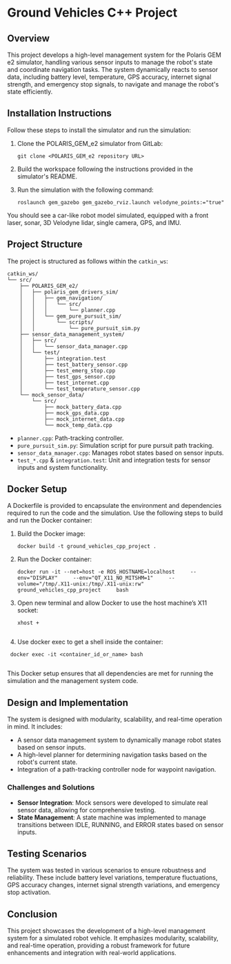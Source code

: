 # Ground Vehicles C++ Project

## Overview

This project develops a high-level management system for the Polaris GEM e2 simulator, handling various sensor inputs to manage the robot's state and coordinate navigation tasks. The system dynamically reacts to sensor data, including battery level, temperature, GPS accuracy, internet signal strength, and emergency stop signals, to navigate and manage the robot's state efficiently.

## Installation Instructions

Follow these steps to install the simulator and run the simulation:

1. Clone the POLARIS_GEM_e2 simulator from GitLab:

   ```
   git clone <POLARIS_GEM_e2 repository URL>
   ```

2. Build the workspace following the instructions provided in the simulator's README.

3. Run the simulation with the following command:

   ```
   roslaunch gem_gazebo gem_gazebo_rviz.launch velodyne_points:="true"
   ```

You should see a car-like robot model simulated, equipped with a front laser, sonar, 3D Velodyne lidar, single camera, GPS, and IMU.

## Project Structure

The project is structured as follows within the `catkin_ws`:

~~~
catkin_ws/
└── src/
    ├── POLARIS_GEM_e2/
    │   ├── polaris_gem_drivers_sim/
    │   │   ├── gem_navigation/
    │   │   │   └── src/
    │   │   │       └── planner.cpp
    │   │   └── gem_pure_pursuit_sim/
    │   │       └── scripts/
    │   │           └── pure_pursuit_sim.py
    ├── sensor_data_management_system/
    │   ├── src/
    │   │   └── sensor_data_manager.cpp
    │   └── test/
    │       ├── integration.test
    │       ├── test_battery_sensor.cpp
    │       ├── test_emerg_stop.cpp
    │       ├── test_gps_sensor.cpp
    │       ├── test_internet.cpp
    │       └── test_temperature_sensor.cpp
    └── mock_sensor_data/
        └── src/
            ├── mock_battery_data.cpp
            ├── mock_gps_data.cpp
            ├── mock_internet_data.cpp
            └── mock_temp_data.cpp
~~~


- `planner.cpp`: Path-tracking controller.
- `pure_pursuit_sim.py`: Simulation script for pure pursuit path tracking.
- `sensor_data_manager.cpp`: Manages robot states based on sensor inputs.
- `test_*.cpp` & `integration.test`: Unit and integration tests for sensor inputs and system functionality.

## Docker Setup

A Dockerfile is provided to encapsulate the environment and dependencies required to run the code and the simulation. Use the following steps to build and run the Docker container:

1. Build the Docker image:

   ```
   docker build -t ground_vehicles_cpp_project .
   ```

2. Run the Docker container:

   ```
   docker run -it --net=host -e ROS_HOSTNAME=localhost     --env="DISPLAY"     --env="QT_X11_NO_MITSHM=1"     --volume="/tmp/.X11-unix:/tmp/.X11-unix:rw"     ground_vehicles_cpp_project     bash
   
   ```

3. Open new terminal and allow Docker to use the host machine’s X11 socket:
 
   ```
   xhost +
  
   ```
4.  Use docker exec to get a shell inside the container:

   ```
    docker exec -it <container_id_or_name> bash

  
   ```



This Docker setup ensures that all dependencies are met for running the simulation and the management system code.

## Design and Implementation

The system is designed with modularity, scalability, and real-time operation in mind. It includes:

- A sensor data management system to dynamically manage robot states based on sensor inputs.
- A high-level planner for determining navigation tasks based on the robot's current state.
- Integration of a path-tracking controller node for waypoint navigation.

### Challenges and Solutions

- **Sensor Integration**: Mock sensors were developed to simulate real sensor data, allowing for comprehensive testing.
- **State Management**: A state machine was implemented to manage transitions between IDLE, RUNNING, and ERROR states based on sensor inputs.

## Testing Scenarios

The system was tested in various scenarios to ensure robustness and reliability. These include battery level variations, temperature fluctuations, GPS accuracy changes, internet signal strength variations, and emergency stop activation.

## Conclusion

This project showcases the development of a high-level management system for a simulated robot vehicle. It emphasizes modularity, scalability, and real-time operation, providing a robust framework for future enhancements and integration with real-world applications.
